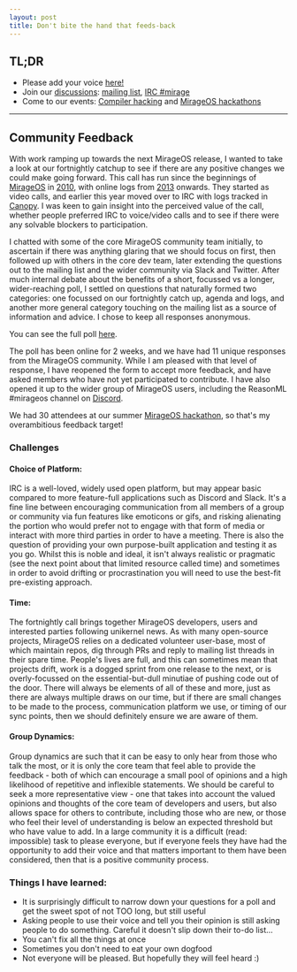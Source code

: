 ```yaml
---
layout: post
title: Don't bite the hand that feeds-back
---
```


## TL;DR

* Please add your voice [here!](https://goo.gl/forms/N62k7u1aRpHNwLCt2)
* Join our [discussions](https://mirage.io/community/): [mailing list](https://lists.xenproject.org/cgi-bin/mailman/listinfo/mirageos-devel), [IRC #mirage](http://freenode.net/)
* Come to our events: [Compiler hacking](https://ocamllabs.github.io/compiler-hacking/) and [MirageOS hackathons](https://mirage.io/blog/2016-spring-hackathon)

-------

## Community Feedback

With work ramping up towards the next MirageOS release, I wanted to take a look at our fortnightly catchup to see if there are any positive changes we could make going forward. This call has run since the beginnings of [MirageOS](https://mirage.io/) in [2010](https://mirage.io/blog/self-hosting-mirage-website), with online logs from [2013](https://mirage.io/wiki/weekly-2013-04-16) onwards. They started as video calls, and earlier this year moved over to IRC with logs tracked in [Canopy](http://canopy.mirage.io/irclogs). I was keen to gain insight into the perceived value of the call, whether people preferred IRC to voice/video calls and to see if there were any solvable blockers to participation.

I chatted with some of the core MirageOS community team initially, to ascertain if there was anything glaring that we should focus on first, then followed up with others in the core dev team, later extending the questions out to the mailing list and the wider community via Slack and Twitter. After much internal debate about the benefits of a short, focussed vs a longer, wider-reaching poll, I settled on questions that naturally formed two categories: one focussed on our fortnightly catch up, agenda and logs, and another more general category touching on the mailing list as a source of information and advice. I chose to keep all responses anonymous.

You can see the full poll [here](https://goo.gl/forms/N62k7u1aRpHNwLCt2).

The poll has been online for 2 weeks, and we have had 11 unique responses from the MirageOS community. While I am pleased with that level of response, I have reopened the form to accept more feedback, and have asked members who have not yet participated to contribute. I have also opened it up to the wider group of MirageOS users, including the ReasonML #mirageos channel on [Discord](https://discordapp.com/invite/reasonml).

We had 30 attendees at our summer [MirageOS hackathon](https://mirage.io/blog/2016-summer-hackathon-roundup), so that's my overambitious feedback target!

### Challenges

#### Choice of Platform:

IRC is a well-loved, widely used open platform, but may appear basic compared to more feature-full applications such as Discord and Slack. It's a fine line between encouraging communication from all members of a group or community via fun features like emoticons or gifs, and risking alienating the portion who would prefer not to engage with that form of media or interact with more third parties in order to have a meeting. There is also the question of providing your own purpose-built application and testing it as you go. Whilst this is noble and ideal, it isn't always realistic or pragmatic (see the next point about that limited resource called time) and sometimes in order to avoid drifting or procrastination you will need to use the best-fit pre-existing approach.

#### Time:

The fortnightly call brings together MirageOS developers, users and interested parties following unikernel news. As with many open-source projects, MirageOS relies on a dedicated volunteer user-base, most of which maintain repos, dig through PRs and reply to mailing list threads in their spare time. People's lives are full, and this can sometimes mean that projects drift, work is a dogged sprint from one release to the next, or is overly-focussed on the essential-but-dull minutiae of pushing code out of the door. There will always be elements of all of these and more, just as there are always multiple draws on our time, but if there are small changes to be made to the process, communication platform we use, or timing of our sync points, then we should definitely ensure we are aware of them.

#### Group Dynamics:

Group dynamics are such that it can be easy to only hear from those who talk the most, or it is only the core team that feel able to provide the feedback - both of which can encourage a small pool of opinions and a high likelihood of repetitive and inflexible statements. We should be careful to seek a more representative view - one that takes into account the valued opinions and thoughts of the core team of developers and users, but also allows space for others to contribute, including those who are new, or those who feel their level of understanding is below an expected threshold but who have value to add. In a large community it is a difficult (read: impossible) task to please everyone, but if everyone feels they have had the opportunity to add their voice and that matters important to them have been considered, then that is a positive community process.

### Things I have learned:

* It is surprisingly difficult to narrow down your questions for a poll and get the sweet spot of not TOO long, but still useful
* Asking people to use their voice and tell you their opinion is still asking people to do something. Careful it doesn't slip down their to-do list...
* You can't fix all the things at once
* Sometimes you don't need to eat your own dogfood
* Not everyone will be pleased. But hopefully they will feel heard :)
